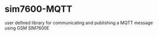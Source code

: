 # sim7600-MQTT

user defined library for communicating and publishing a MQTT message using GSM SIM7600E
